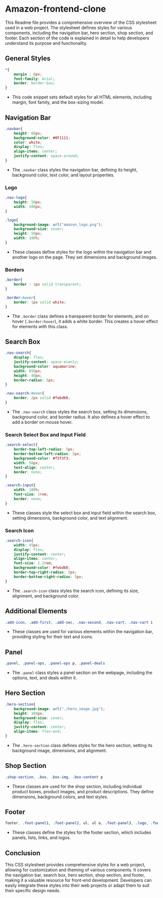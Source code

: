 # Amazon-frontend-clone

This Readme file provides a comprehensive overview of the CSS stylesheet used in a web project. The stylesheet defines styles for various components, including the navigation bar, hero section, shop section, and footer. Each section of the code is explained in detail to help developers understand its purpose and functionality.

## General Styles
```css
*{
    margin : 0px;
    font-family: Arial;
    border: border-box;
}
```
- This code snippet sets default styles for all HTML elements, including margin, font family, and the box-sizing model.

## Navigation Bar
```css
.navbar{
    height: 60px;
    background-color: #0F1111;
    color: white;
    display: flex;
    align-items: center;
    justify-content: space-around;
}
```
- The `.navbar` class styles the navigation bar, defining its height, background color, text color, and layout properties.

### Logo
```css
.nav-logo{
    height: 50px;
    width: 100px;
}

.logo{
    background-image: url("amazon_logo.png");
    background-size: cover;
    height: 50px;
    width: 100%;
}
```
- These classes define styles for the logo within the navigation bar and another logo on the page. They set dimensions and background images.

### Borders
```css
.border{
    border : 1px solid transparent;
}

.border:hover{
    border: 1px solid white;
}
```
- The `.border` class defines a transparent border for elements, and on hover (`.border:hover`), it adds a white border. This creates a hover effect for elements with this class.

## Search Box
```css
.nav-search{
    display: flex;
    justify-content: space-evenly;
    background-color: aquamarine;
    width: 850px;
    height: 40px;
    border-radius: 5px;
}

.nav-search:hover{
    border: 2px solid #febd68;
}
```
- The `.nav-search` class styles the search box, setting its dimensions, background color, and border radius. It also defines a hover effect to add a border on mouse hover.

### Search Select Box and Input Field
```css
.search-select{
    border-top-left-radius: 5px;
    border-bottom-left-radius: 5px;
    background-color: #f3f3f3;
    width: 50px;
    text-align: center;
    border: none;
}

.search-input{
    width: 100%;
    font-size: 1rem;
    border: none;
}
```
- These classes style the select box and input field within the search box, setting dimensions, background color, and text alignment.

### Search Icon
```css
.search-icon{
    width: 45px;
    display: flex;
    justify-content: center;
    align-items: center;
    font-size: 1.2rem;
    background-color: #febd68;
    border-top-right-radius: 5px;
    border-bottom-right-radius: 5px;
}
```
- The `.search-icon` class styles the search icon, defining its size, alignment, and background color.

## Additional Elements
```css
.add-icon, .add-first, .add-sec, .nav-second, .nav-cart, .nav-cart i
```
- These classes are used for various elements within the navigation bar, providing styling for their text and icons.

## Panel
```css
.panel, .panel-ops, .panel-ops p, .panel-deals
```
- The `.panel` class styles a panel section on the webpage, including the options, text, and deals within it.

## Hero Section
```css
.hero-section{
    background-image: url("./hero_image.jpg");
    height: 380px;
    background-size: cover;
    display: flex;
    justify-content: center;
    align-items: flex-end;
}
```
- The `.hero-section` class defines styles for the hero section, setting its background image, dimensions, and alignment.

## Shop Section
```css
.shop-section, .box, .box-img, .box-content p
```
- These classes are used for the shop section, including individual product boxes, product images, and product descriptions. They define dimensions, background colors, and text styles.

## Footer
```css
footer, .foot-panel1, .foot-panel2, ul, ul a, .foot-panel3, .logo, .foot-panel4, .pages, .copyright
```
- These classes define the styles for the footer section, which includes panels, lists, links, and logos.

## Conclusion
This CSS stylesheet provides comprehensive styles for a web project, allowing for customization and theming of various components. It covers the navigation bar, search box, hero section, shop section, and footer, making it a valuable resource for front-end development. Developers can easily integrate these styles into their web projects or adapt them to suit their specific design needs.
